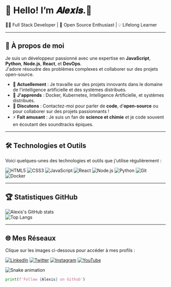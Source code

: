 # 👋 Hello! I’m 𝑨𝒍𝒆𝒙𝒊𝒔.🧪

👨‍💻 Full Stack Developer | 🚀 Open Source Enthusiast | 💡 Lifelong Learner  

---

## 🌟 À propos de moi

Je suis un développeur passionné avec une expertise en **JavaScript**, **Python**, **Node.js**, **React**, et **DevOps**.  
J'adore résoudre des problèmes complexes et collaborer sur des projets open-source.

- 🔭 **Actuellement** : Je travaille sur des projets innovants dans le domaine de l'intelligence artificielle et des systèmes distribués.  
- 🌱 **J'apprends** : Docker, Kubernetes, Intelligence Artificielle, et systèmes distribués.  
- 💬 **Discutons** : Contactez-moi pour parler de **code**, d’**open-source** ou pour collaborer sur des projets passionnants !  
- ⚡ **Fait amusant** : Je suis un fan de **science et chimie** et je code souvent en écoutant des soundtracks épiques.  

---

## 🛠️ Technologies et Outils

Voici quelques-unes des technologies et outils que j'utilise régulièrement :  

![HTML5](https://img.shields.io/badge/-HTML5-E34F26?style=flat-square&logo=html5&logoColor=white)
![CSS3](https://img.shields.io/badge/-CSS3-1572B6?style=flat-square&logo=css3)
![JavaScript](https://img.shields.io/badge/-JavaScript-F7DF1E?style=flat-square&logo=javascript&logoColor=black)
![React](https://img.shields.io/badge/-React-61DAFB?style=flat-square&logo=react&logoColor=black)
![Node.js](https://img.shields.io/badge/-Node.js-339933?style=flat-square&logo=node.js&logoColor=white)
![Python](https://img.shields.io/badge/-Python-3776AB?style=flat-square&logo=python&logoColor=white)
![Git](https://img.shields.io/badge/-Git-F05032?style=flat-square&logo=git&logoColor=white)
![Docker](https://img.shields.io/badge/-Docker-2496ED?style=flat-square&logo=docker&logoColor=white)

---

## 🏆 Statistiques GitHub

![Alexis's GitHub stats](https://github-readme-stats.vercel.app/api?username=Azox95&show_icons=true&theme=chartreuse-dark)  
![Top Langs](https://github-readme-stats.vercel.app/api/top-langs/?username=Azox95&layout=compact&theme=chartreuse-dark)  

---

## 🌐 Mes Réseaux

Clique sur les images ci-dessous pour accéder à mes profils :

[![LinkedIn](https://img.icons8.com/ios-filled/50/0077b5/linkedin.png)](https://www.linkedin.com/in/alexis-roger-a284b0209/)
[![Twitter](https://img.icons8.com/ios-filled/50/1DA1F2/twitter.png)](https://x.com/azoox95)
[![Instagram](https://img.shields.io/badge/-Instagram-E4405F?style=flat&logo=instagram&logoColor=white)](https://www.instagram.com/azox_show/)
[![YouTube](https://img.icons8.com/ios-filled/50/FF0000/youtube-play.png)](https://www.youtube.com/@alexis_rog)

![Snake animation](https://github.com/Azox95/Azox95/blob/main/output/github-contribution-grid-snake.svg)

```python
print(f'Follow {Alexis} on Github')
